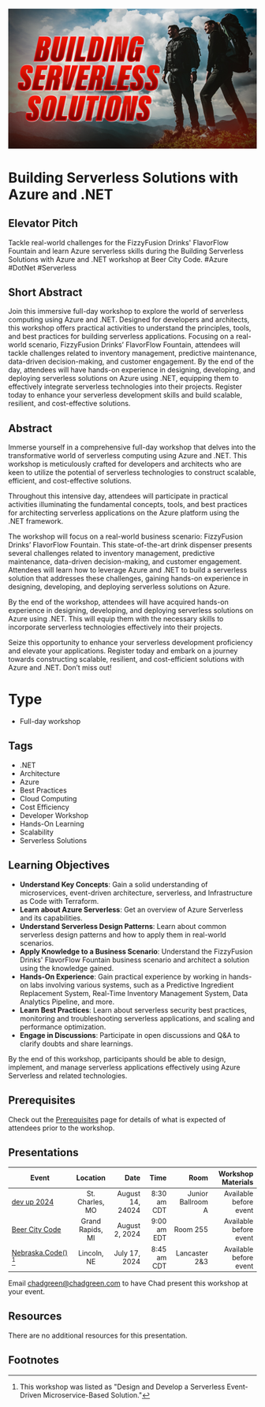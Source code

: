 ![Building Serverless Solutions with Azure and .NET](thumbnail.jpg)

# Building Serverless Solutions with Azure and .NET

## Elevator Pitch

Tackle real-world challenges for the FizzyFusion Drinks' FlavorFlow Fountain and learn Azure serverless skills during the Building Serverless Solutions with Azure and .NET workshop at Beer City Code. #Azure #DotNet #Serverless
## Short Abstract

Join this immersive full-day workshop to explore the world of serverless computing using Azure and .NET. Designed for developers and architects, this workshop offers practical activities to understand the principles, tools, and best practices for building serverless applications. Focusing on a real-world scenario, FizzyFusion Drinks’ FlavorFlow Fountain, attendees will tackle challenges related to inventory management, predictive maintenance, data-driven decision-making, and customer engagement. By the end of the day, attendees will have hands-on experience in designing, developing, and deploying serverless solutions on Azure using .NET, equipping them to effectively integrate serverless technologies into their projects. Register today to enhance your serverless development skills and build scalable, resilient, and cost-effective solutions.

## Abstract
Immerse yourself in a comprehensive full-day workshop that delves into the transformative world of serverless computing using Azure and .NET. This workshop is meticulously crafted for developers and architects who are keen to utilize the potential of serverless technologies to construct scalable, efficient, and cost-effective solutions.

Throughout this intensive day, attendees will participate in practical activities illuminating the fundamental concepts, tools, and best practices for architecting serverless applications on the Azure platform using the .NET framework.

The workshop will focus on a real-world business scenario: FizzyFusion Drinks’ FlavorFlow Fountain. This state-of-the-art drink dispenser presents several challenges related to inventory management, predictive maintenance, data-driven decision-making, and customer engagement. Attendees will learn how to leverage Azure and .NET to build a serverless solution that addresses these challenges, gaining hands-on experience in designing, developing, and deploying serverless solutions on Azure.

By the end of the workshop, attendees will have acquired hands-on experience in designing, developing, and deploying serverless solutions on Azure using .NET. This will equip them with the necessary skills to incorporate serverless technologies effectively into their projects.

Seize this opportunity to enhance your serverless development proficiency and elevate your applications. Register today and embark on a journey towards constructing scalable, resilient, and cost-efficient solutions with Azure and .NET. Don’t miss out!

# Type
- Full-day workshop

## Tags
- .NET
- Architecture
- Azure
- Best Practices
- Cloud Computing
- Cost Efficiency
- Developer Workshop
- Hands-On Learning
- Scalability
- Serverless Solutions

## Learning Objectives
- **Understand Key Concepts**: Gain a solid understanding of microservices, event-driven architecture, serverless, and Infrastructure as Code with Terraform.
- **Learn about Azure Serverless**: Get an overview of Azure Serverless and its capabilities.
- **Understand Serverless Design Patterns**: Learn about common serverless design patterns and how to apply them in real-world scenarios.
- **Apply Knowledge to a Business Scenario**: Understand the FizzyFusion Drinks' FlavorFlow Fountain business scenario and architect a solution using the knowledge gained.
- **Hands-On Experience**: Gain practical experience by working in hands-on labs involving various systems, such as a Predictive Ingredient Replacement System, Real-Time Inventory Management System, Data Analytics Pipeline, and more.
- **Learn Best Practices**: Learn about serverless security best practices, monitoring and troubleshooting serverless applications, and scaling and performance optimization.
- **Engage in Discussions**: Participate in open discussions and Q&A to clarify doubts and share learnings.

By the end of this workshop, participants should be able to design, implement, and manage serverless applications effectively using Azure Serverless and related technologies.

## Prerequisites

Check out the [Prerequisites](prerequisites.md) page for details of what is expected of attendees prior to the workshop.

## Presentations

| Event | Location | Date | Time | Room | Workshop Materials |
|-------|:--------:|-----:|-----:|-----:|----------:|
| [dev up 2024](https://www.devupconf.org/) | St. Charles, MO | August  14, 24024 | 8:30 am CDT | Junior Ballroom A | Available before event |
| [Beer City Code](https://www.beercitycode.com/) | Grand Rapids, MI | August 2, 2024 | 9:00 am EDT | Room 255 | Available before event |
| [Nebraska.Code()](https://nebraskacode.amegala.com/) [^1]  | Lincoln, NE | July 17, 2024 | 8:45 am CDT | Lancaster 2&3 | Available before event |

Email [chadgreen@chadgreen.com](mailto:chadgreen@chadgreen.com?subject=Presentation%20Request:%20Buildling%20Serverless%20Solutions%20Workshop) to have Chad present this workshop at your event.

## Resources

There are no additional resources for this presentation.

## Footnotes
[^1]: This workshop was listed as "Design and Develop a Serverless Event-Driven Microservice-Based Solution."